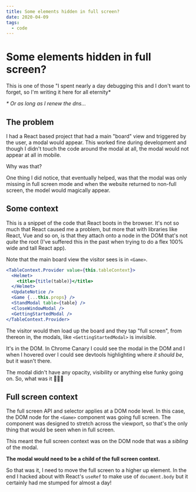 ```yaml
---
title: Some elements hidden in full screen?
date: 2020-04-09
tags:
  - code
---
```


# Some elements hidden in full screen?

This is one of those "I spent nearly a day debugging this and I don't want to forget, so I'm writing it here for all eternity\*

_\* Or as long as I renew the dns…_

<!--more-->

## The problem

I had a React based project that had a main "board" view and triggered by the user, a modal would appear. This worked fine during development and though I didn't touch the code around the modal at all, the modal would not appear at all in mobile.

Why was that?

One thing I did notice, that eventually helped, was that the modal was only missing in full screen mode and when the website returned to non-full screen, the model would magically appear.

## Some context

This is a snippet of the code that React boots in the browser. It's not so much that React caused me a problem, but more that with libraries like React, Vue and so on, is that they attach onto a node in the DOM that's not _quite_ the root (I've suffered this in the past when trying to do a flex 100% wide and tall React app).

Note that the main board view the visitor sees is in `<Game>`.

```jsx
<TableContext.Provider value={this.tableContext}>
  <Helmet>
    <title>{title(table)}</title>
  </Helmet>
  <UpdateNotice />
  <Game {...this.props} />
  <StandModal table={table} />
  <CloseWindowModal />
  <GettingStartedModal />
</TableContext.Provider>
```

The visitor would then load up the board and they tap "full screen", from thereon in, the modals, like `<GettingStartedModal>` is invisible.

It's in the DOM. In Chrome Canary I could see the modal in the DOM and I when I hovered over I could see devtools highlighting where _it should be_, but it wasn't there.

The modal didn't have any opacity, visibility or anything else funky going on. So, what was it 🤔🤷‍♀️

## Full screen context

The full screen API and selector applies at a DOM node level. In this case, the DOM node for the `<Game>` component was going full screen. The component was designed to stretch across the viewport, so that's the only thing that would be seen when in full screen.

This meant the full screen context was on the DOM node that was a _sibling_ of the modal.

**The modal would need to be a child of the full screen context.**

So that was it, I need to move the full screen to a higher up element. In the end I hacked about with React's `useRef` to make use of `document.body` but it certainly had me stumped for almost a day!
